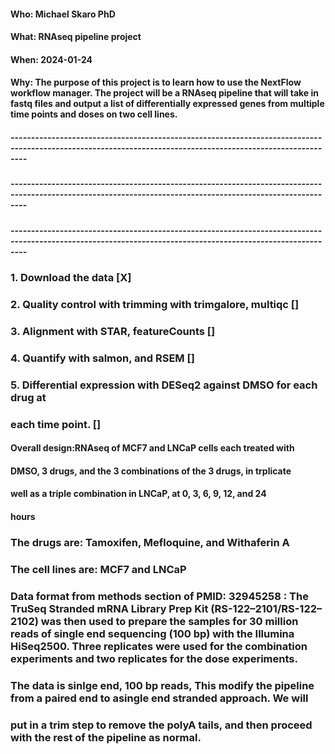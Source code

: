 #### Who: Michael Skaro PhD
#### What: RNAseq pipeline project
#### When: 2024-01-24
#### Why: The purpose of this project is to learn how to use the NextFlow workflow manager. The project will be a RNAseq pipeline that will take in fastq files and output a list of differentially expressed genes from multiple time points and doses on two cell lines.

##### ------------------------------------------------------------------------------------------------------------------------------------------------------------
##### ------------------------------------------------------------------------------------------------------------------------------------------------------------
##### ------------------------------------------------------------------------------------------------------------------------------------------------------------


### 1. Download the data [X]
### 2. Quality control with trimming with trimgalore, multiqc []
### 3. Alignment with STAR, featureCounts []
### 4. Quantify with salmon, and RSEM []
### 5. Differential expression with DESeq2 against DMSO for each drug at
###    each time point. []

#### Overall design:RNAseq of MCF7 and LNCaP cells each treated with
#### DMSO, 3 drugs, and the 3 combinations of the 3 drugs, in trplicate 
#### well as a triple combination in LNCaP, at 0, 3, 6, 9, 12, and 24 
#### hours

### The drugs are: Tamoxifen, Mefloquine, and Withaferin A
### The cell lines are: MCF7 and LNCaP

### Data format from methods section of PMID: 32945258 : The TruSeq Stranded mRNA Library Prep Kit (RS-122–2101/RS-122–2102) was then used to prepare the samples for 30 million reads of single end sequencing (100 bp) with the Illumina HiSeq2500. Three replicates were used for the combination experiments and two replicates for the dose experiments.

### The data is sinlge end, 100 bp reads, This modify the pipeline from a paired end to asingle end stranded approach. We will
### put in a trim step to remove the polyA tails, and then proceed with the rest of the pipeline as normal.

